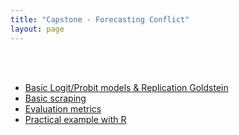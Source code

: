 ```yaml
---
title: "Capstone - Forecasting Conflict"
layout: page
---
```


<br>
<br>

* [Basic Logit/Probit models & Replication Goldstein](Capstone/logit.html)
* [Basic scraping](Capstone/basicScraping.html)
* [Evaluation metrics](Capstone/Evaluation_metrics.html)
* [Practical example with R](Capstone/practicalExample.pdf)

